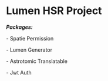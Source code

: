 # Lumen HSR Project

<b><i>Packages:</i></b>
<p>- Spatie Permission</p>
<p>- Lumen Generator</p>
<p>- Astrotomic Translatable</p>
<p>- Jwt Auth</p>


